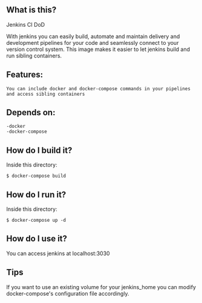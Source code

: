 ## What is this?
Jenkins CI DoD

With jenkins you can easily build, automate and maintain delivery and development pipelines for your code and seamlessly connect to your version control system.
This image makes it easier to let jenkins build and run sibling containers.

## Features:
    You can include docker and docker-compose commands in your pipelines and access sibling containers
## Depends on:
    -docker
    -docker-compose

## How do I build it?
Inside this directory:

    $ docker-compose build

## How do I run it?
Inside this directory:

    $ docker-compose up -d  

## How do I use it?
You can access jenkins at localhost:3030

## Tips
   If you want to use an existing volume for your jenkins_home you can modify docker-compose's configuration file accordingly.



